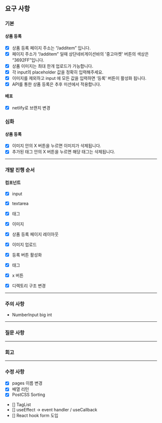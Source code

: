 ## 요구 사항

### 기본

#### 상품 등록

- [x] 상품 등록 페이지 주소는 “/additem” 입니다.
- [x] 페이지 주소가 “/additem” 일때 상단네비게이션바의 '중고마켓' 버튼의 색상은 “3692FF”입니다.
- [x] 상품 이미지는 최대 한개 업로드가 가능합니다.
- [x] 각 input의 placeholder 값을 정확히 입력해주세요.
- [x] 이미지를 제외하고 input 에 모든 값을 입력하면 ‘등록' 버튼이 활성화 됩니다.
- [x] API를 통한 상품 등록은 추후 미션에서 적용합니다.

#### 배포

- [x] netlify로 브랜치 변경

### 심화

#### 상품 등록

- [x] 이미지 안의 X 버튼을 누르면 이미지가 삭제됩니다.
- [x] 추가된 태그 안의 X 버튼을 누르면 해당 태그는 삭제됩니다.

---

### 개발 진행 순서

#### 컴포넌트

- [x] input
- [x] textarea
- [x] 태그
- [x] 이미지

- [x] 상품 등록 페이지 레이아웃
- [x] 이미지 업로드
- [x] 등록 버튼 활성화
- [x] 태그
- [x] x 버튼

- [x] 디렉토리 구조 변경

---

### 주의 사항

- NumberInput big int

---

### 질문 사항

---

### 회고

---

### 수정 사항

- [x] pages 이름 변경
- [x] 배열 리턴
- [x] PostCSS Sorting

- [] TagList
- [] useEffect -> event handler / useCallback
- [] React hook form 도입
